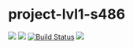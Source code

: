 # project-lvl1-s486
<a href="https://codeclimate.com/github/codeclimate/codeclimate/maintainability"><img src="https://api.codeclimate.com/v1/badges/a99a88d28ad37a79dbf6/maintainability" /></a>
<a href="https://codeclimate.com/github/codeclimate/codeclimate/test_coverage"><img src="https://api.codeclimate.com/v1/badges/a99a88d28ad37a79dbf6/test_coverage" /></a>
[![Build Status](https://travis-ci.com/german357/project-lvl1-s486.svg?branch=master)](https://travis-ci.com/german357/project-lvl1-s486)
<a href="https://asciinema.org/a/244409" target="_blank"><img src="https://asciinema.org/a/244409.svg" /></a>
